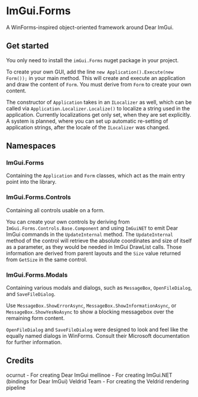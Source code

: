 # ImGui.Forms
A WinForms-inspired object-oriented framework around Dear ImGui.

## Get started
You only need to install the ``imGui.Forms`` nuget package in your project.

To create your own GUI, add the line ``new Application().Execute(new Form());`` in your main method. This will create and execute an application and draw the content of ``Form``. You must derive from ``Form`` to create your own content.

The constructor of ``Application`` takes in an ``ILocalizer`` as well, which can be called via ``Application.Localizer.Localize()`` to localize a string used in the application. Currently localizations get only set, when they are set explicitly. A system is planned, where you can set up automatic re-setting of application strings, after the locale of the ``ILocalizer`` was changed.

## Namespaces

### ImGui.Forms

Containing the ``Application`` and ``Form`` classes, which act as the main entry point into the library.

### ImGui.Forms.Controls

Containing all controls usable on a form.

You can create your own controls by deriving from ``ImGui.Forms.Controls.Base.Component`` and using ``ImGuiNET`` to emit Dear ImGui commands in the ``UpdateInternal`` method. The ``UpdateInternal`` method of the control will retrieve the absolute coordinates and size of itself as a parameter, as they would be needed in ImGui DrawList calls. Those information are derived from parent layouts and the ``Size`` value returned from ``GetSize`` in the same control.

### ImGui.Forms.Modals

Containing various modals and dialogs, such as ``MessageBox``, ``OpenFileDialog``, and ``SaveFileDialog``.

Use ``MessageBox.ShowErrorAsync``, ``MessageBox.ShowInformationAsync``, or ``MessageBox.ShowYesNoAsync`` to show a blocking messagebox over the remaining form content.

``OpenFileDialog`` and ``SaveFileDialog`` were designed to look and feel like the equally named dialogs in WinForms. Consult their Microsoft documentation for further information.

## Credits
ocurnut - For creating Dear ImGui
mellinoe - For creating ImGui.NET (bindings for Dear ImGui)
Veldrid Team - For creating the Veldrid rendering pipeline
